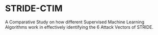 # STRIDE-CTIM
A Comparative Study on how different Supervised Machine Learning Algorithms work in effectively identifying the 6 Attack Vectors of STRIDE.
